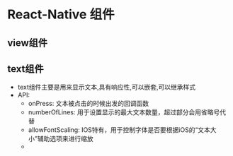 # React-Native 组件

## view组件

## text组件

* text组件主要是用来显示文本,具有响应性,可以嵌套,可以继承样式
* API:
    * onPress: 文本被点击的时候出发的回调函数
    * numberOfLines: 用于设置显示的最大文本数量，超过部分会用省略号代替
    * allowFontScaling: IOS特有，用于控制字体是否要根据iOS的“文本大小”辅助选项来进行缩放
    * 
